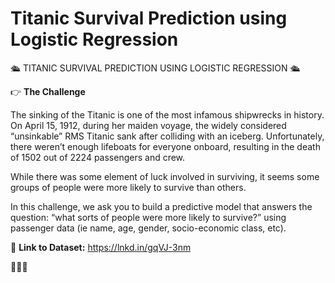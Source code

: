 # Titanic Survival Prediction using Logistic Regression

🛳 TITANIC SURVIVAL PREDICTION USING LOGISTIC REGRESSION 🛳

👉 **The Challenge**

The sinking of the Titanic is one of the most infamous shipwrecks in history.
On April 15, 1912, during her maiden voyage, the widely considered “unsinkable” RMS Titanic sank after colliding with an iceberg. Unfortunately, there weren’t enough lifeboats for everyone onboard, resulting in the death of 1502 out of 2224 passengers and crew.

While there was some element of luck involved in surviving, it seems some groups of people were more likely to survive than others.

In this challenge, we ask you to build a predictive model that answers the question: “what sorts of people were more likely to survive?” using passenger data (ie name, age, gender, socio-economic class, etc).

📌 **Link to Dataset:** https://lnkd.in/gqVJ-3nm

🚢🚢🚢
